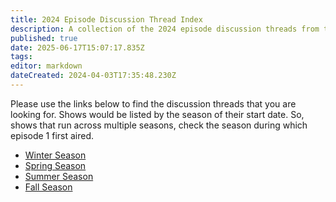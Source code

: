 ```yaml
---
title: 2024 Episode Discussion Thread Index
description: A collection of the 2024 episode discussion threads from the community
published: true
date: 2025-06-17T15:07:17.835Z
tags: 
editor: markdown
dateCreated: 2024-04-03T17:35:48.230Z
---
```


Please use the links below to find the discussion threads that you are looking for. Shows would be listed by the season of their start date. So, shows that run across multiple seasons, check the season during which episode 1 first aired.

- [Winter Season](/2024/winter)
- [Spring Season](/2024/spring)
- [Summer Season](/2024/summer)
- [Fall Season](/2024/fall)